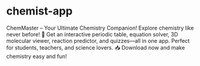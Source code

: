 # chemist-app
ChemMaster – Your Ultimate Chemistry Companion!  Explore chemistry like never before! 🔬 Get an interactive periodic table, equation solver, 3D molecular viewer, reaction predictor, and quizzes—all in one app. Perfect for students, teachers, and science lovers.  📥 Download now and make chemistry easy and fun!
